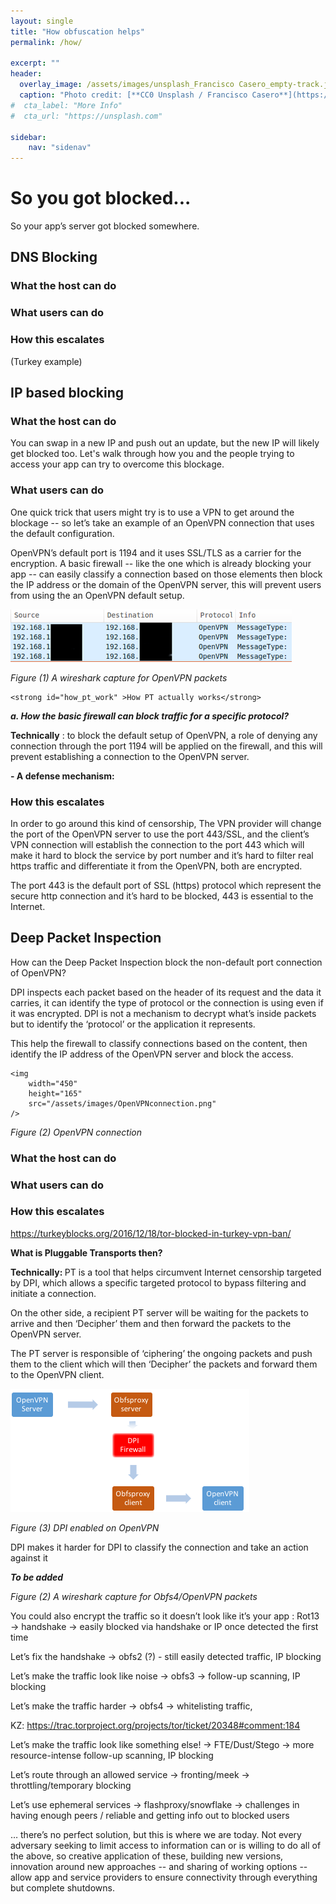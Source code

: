 ```yaml
---
layout: single
title: "How obfuscation helps"
permalink: /how/

excerpt: ""
header:
  overlay_image: /assets/images/unsplash_Francisco Casero_empty-track.jpg
  caption: "Photo credit: [**CC0 Unsplash / Francisco Casero**](https://unsplash.com)"
#  cta_label: "More Info"
#  cta_url: "https://unsplash.com"

sidebar:
    nav: "sidenav"
---
```


# So you got blocked...

So your app’s server got blocked somewhere.  

## DNS Blocking

### What the host can do


### What users can do


### How this escalates

(Turkey example)


## IP based blocking

### What the host can do

You can swap in a new IP and push out an update, but the new IP will likely get blocked too.  Let's walk through how you and the people trying to access your app can try to overcome this blockage.

### What users can do

One quick trick that users might try is to use a VPN to get around the blockage -- so let’s take an example of an OpenVPN connection that uses the default configuration.

OpenVPN’s default port is 1194 and it uses SSL/TLS as a carrier for the encryption. A basic firewall -- like the one which is already blocking your app -- can easily classify a connection based on those elements then block the IP address or the domain of the OpenVPN server, this will prevent users from using the an OpenVPN default setup. 

</p>
                    <img
                        width="450"
                        height="84"
                        src="/assets/images/openVPN_packets.png"
                    />
                    <strong></strong>
                </p>
                <p>
                    <em>Figure (1) A wireshark capture for OpenVPN packets</em>
                </p>

    <strong id="how_pt_work" >How PT actually works</strong>
</p>
<p>
    <strong><em>a. </em></strong>
    <strong>
        <em>
            How the basic firewall can block traffic for a specific protocol?
        </em>
    </strong>
</p>
<p>
    <strong>Technically</strong>
    : to block the default setup of OpenVPN, a role of denying any connection
    through the port 1194 will be applied on the firewall, and this will
    prevent establishing a connection to the OpenVPN server.
</p>
<p>
</p>
<p>
    <strong>- A defense mechanism:</strong>
</p>
<p>

### How this escalates

In order to go around this kind of censorship, The VPN provider will change the port of the OpenVPN server to use the port
    443/SSL, and the client’s VPN connection will establish the connection to
    the port 443 which will make it hard to block the service by port number
    and it’s hard to filter real https traffic and differentiate it from the
    OpenVPN, both are encrypted.

The port 443 is the default port of SSL (https) protocol which represent
    the secure http connection and it’s hard to be blocked, 443 is essential to
    the Internet.


## Deep Packet Inspection


How can the Deep Packet Inspection block the non-default port
            connection of OpenVPN?

DPI inspects each packet based on the header of its request and the data it
    carries, it can identify the type of protocol or the connection is using
    even if it was encrypted. DPI is not a mechanism to decrypt what’s inside
    packets but to identify the ‘protocol’ or the application it represents.


This help the firewall to classify connections based on the content, then
    identify the IP address of the OpenVPN server and block the access.

    <img
        width="450"
        height="165"
        src="/assets/images/OpenVPNconnection.png"
    />

</p>
<p>
    <em>Figure (2) OpenVPN connection</em>


### What the host can do


### What users can do


### How this escalates


https://turkeyblocks.org/2016/12/18/tor-blocked-in-turkey-vpn-ban/ 

</p>
<p>
    <strong>What is Pluggable Transports then?</strong>
</p>
<p>
    <strong>Technically: </strong>
    PT is a tool that helps circumvent Internet censorship targeted by DPI,
    which allows a specific targeted protocol to bypass filtering and initiate
    a connection.
</p>
<p>
    On the other side, a recipient PT server will be waiting for the packets to
    arrive and then ‘Decipher’ them and then forward the packets to the OpenVPN
    server.
</p>
<p>
    The PT server is responsible of ‘ciphering’ the ongoing packets and push
    them to the client which will then ‘Decipher’ the packets and forward them
    to the OpenVPN client.
</p>
<p>
    <img
        width="382"
        height="197"
        src="/assets/images/DPIOpenVPN.png"
    />
</p>
<p>
    <em>Figure (3) DPI enabled on OpenVPN</em>
</p>
<p>
    DPI makes it harder for DPI to classify the connection and take an action
    against it
</p>
<p>
    <strong><em>To be added</em></strong>
</p>
<p>
    <em>Figure (2) A wireshark capture for Obfs4/OpenVPN packets</em>
</p>



You could also encrypt the traffic so it doesn’t look like it’s your app : Rot13 -> handshake -> easily blocked via handshake or IP once detected the first time

Let’s fix the handshake -> obfs2 (?) - still easily detected traffic, IP blocking

Let’s make the traffic look like noise -> obfs3 -> follow-up scanning, IP blocking

Let’s make the traffic harder -> obfs4 -> whitelisting traffic, 

KZ: https://trac.torproject.org/projects/tor/ticket/20348#comment:184

Let’s make the traffic look like something else! -> FTE/Dust/Stego -> more resource-intense follow-up scanning, IP blocking

Let’s route through an allowed service -> fronting/meek -> throttling/temporary blocking

Let’s use ephemeral services -> flashproxy/snowflake -> challenges in having enough peers / reliable and getting info out to blocked users

… there’s no perfect solution, but this is where we are today. Not every adversary seeking to limit access to information can or is willing to do all of the above, so creative application of these, building new versions, innovation around new approaches -- and sharing of working options -- allow app and service providers to ensure connectivity through everything but complete shutdowns. 


<!-- 
<p>
    <strong>Metaphor: </strong>
    Let us assume that OpenVPN packets are represented physically as cubes with
    equal dimensions, the firewall is the guard who stands on the gate number
    1194 which represents the port and he has an order to block the movement of
    any cubes through the gate number 1194. This will prevent the red cubes of
    passing through the gate.
    
    <strong>Metaphor: </strong>
    The car that carries the cubes received an order to pass through the gate
    number 443 where the receiver on the other side of the gate is waiting,
    cubes will be able to pass with no issue because the gate 443 is a busy
    gate and it’s essential to the Internet and it will be problematic to block
    it.
    
    <strong>Metaphor</strong>
    : DPI is a more advanced guard that has the ability to identify ‘cubes’ and
    categories them regardless of the gate they’re going through. The
    Identification process is based on blocking certain type color, size and
    locks of the of the ‘cubes’. In this case it’s easy to prevent red colored
    ‘cubes’ from passing the gate.

    <strong>Metaphor</strong>
    : PT is a way to obfuscate the guards by changing the preferences of what
    we called ‘cubes’ by changing the color, size, and the used locks, this can
    happen by placing the ‘cubes’ inside another unknown type of ‘cubes’, send
    them over the car that waiting outside the gate, unpack them by following
    the same order they were packed at.
</p>
-->